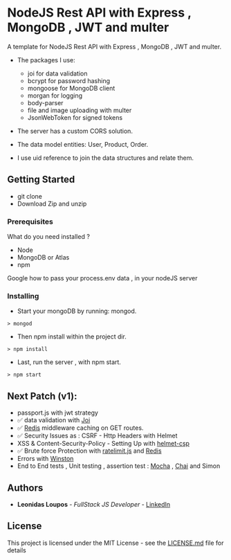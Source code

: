 # NodeJS Rest API with Express , MongoDB , JWT and multer

A template for NodeJS Rest API with Express , MongoDB , JWT and multer.

- The packages I use: 
  - joi for data validation
  - bcrypt for password hashing
  - mongoose for MongoDB client
  - morgan for logging
  - body-parser
  - file and image uploading with multer
  - JsonWebToken for signed tokens
 
- The server has a custom CORS solution.

- The data model entities: User, Product, Order.
- I use uid reference to join the data structures and relate them. 


## Getting Started

 - git clone
 - Download Zip and unzip
 
### Prerequisites

What do you need installed ? 
  - Node 
  - MongoDB or Atlas
  - npm 

Google how to pass your process.env data , in your nodeJS server

### Installing

 - Start your mongoDB by running: mongod.
```
> mongod
```

 - Then npm install within the project dir.

```
> npm install
```

 - Last, run the server , with npm start.

```
> npm start
```

## Next Patch (v1):

   - passport.js with jwt strategy
   - :white_check_mark: data validation with [Joi](https://www.npmjs.com/package/joi)
   - :white_check_mark: [Redis](https://www.npmjs.com/package/redis) middleware caching on GET routes.
   - :white_check_mark: Security Issues as : CSRF - Http Headers with Helmet
   - XSS & Content-Security-Policy - Setting Up with [helmet-csp](https://www.npmjs.com/package/helmet-csp)
   - :white_check_mark: Brute force Protection with [ratelimit.js](https://www.npmjs.com/package/ratelimit.js) and [Redis](https://www.npmjs.com/package/redis)
   - Errors with [Winston](https://www.npmjs.com/package/winston)
   - End to End tests , Unit testing , assertion test : [Mocha](https://www.npmjs.com/package/mocha) , [Chai](https://www.npmjs.com/package/chai) and Simon
  
## Authors

* **Leonidas Loupos** - *FullStack JS Developer* - [LinkedIn](https://www.linkedin.com/in/leo-loupos/)


## License

This project is licensed under the MIT License - see the [LICENSE.md](LICENSE.md) file for details

